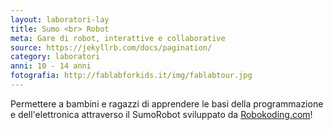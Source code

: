 ```yaml
---
layout: laboratori-lay
title: Sumo <br> Robot
meta: Gare di robot, interattive e collaborative
source: https://jekyllrb.com/docs/pagination/
category: laboratori
anni: 10 - 14 anni
fotografia: http://fablabforkids.it/img/fablabtour.jpg
---
```


Permettere a bambini e ragazzi di apprendere le basi della programmazione e dell'elettronica
attraverso il SumoRobot sviluppato da <a href="http://www.robokoding.com">Robokoding.com</a>!
